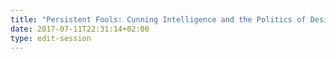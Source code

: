 ```yaml
---
title: "Persistent Fools: Cunning Intelligence and the Politics of Design "
date: 2017-07-11T22:31:14+02:00
type: edit-session
---
```


